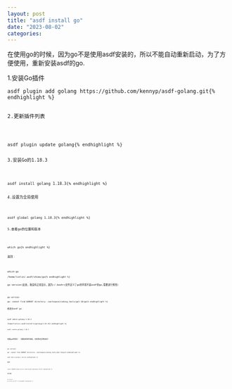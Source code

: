 ```yaml
---
layout: post
title: "asdf install go"
date: "2023-08-02"
categories: 
---
```

<p>在使用go的时候，因为go不是使用asdf安装的，所以不能自动重新启动，为了方便使用，重新安装asdf的go.</p>

<p>1.安装Go插件</p>

<pre>
<code>asdf plugin add golang https://github.com/kennyp/asdf-golang.git{% endhighlight %}

<p>2.更新插件列表</p>

<pre>
<code>asdf plugin update golang{% endhighlight %}

<p>3.安装Go的1.18.3</p>

<pre>
<code>asdf install golang 1.18.3{% endhighlight %}

<p>4.设置为全局使用</p>

<pre>
<code>asdf global golang 1.18.3{% endhighlight %}

<p>5.查看go的位置和版本</p>

<pre>
<code>which go{% endhighlight %}

<p>返回：</p>

<pre>
<code>which go

/home/linlin/.asdf/shims/go{% endhighlight %}

<p>go version(此处，我没有正常显示，因为~/.bashrc文件定义了go的环境不是asdf的go,需要进行修改)</p>

<pre>
<code>go version

go: cannot find GOROOT directory: /workspace/coding_tools/go1-18/go{% endhighlight %}

<p>修改为asdf go：</p>

<pre>
<code>asdf where golang 1.18.3

/home/linlin/.asdf/installs/golang/1.18.3{% endhighlight %}

<p><code>asdf reshim golang 1.18.3</code></p>

<p>查看go的版本：（根据返回的结果，可知我还没修改好）</p>

<pre>
<code>go version

go: cannot find GOROOT directory: /workspace/coding_tools/go1-18/go{% endhighlight %}

<pre>
<code>asdf where golang 1.18.3{% endhighlight %}

<p>使用：</p>

<pre>
<code>export GOROOT=/home/linlin/.asdf/installs/golang/1.18.3{% endhighlight %}

<p>再次查看：</p>

<pre>
<code>go version

go version go1.18.3 linux/amd64{% endhighlight %}

<p>&nbsp;</p>

